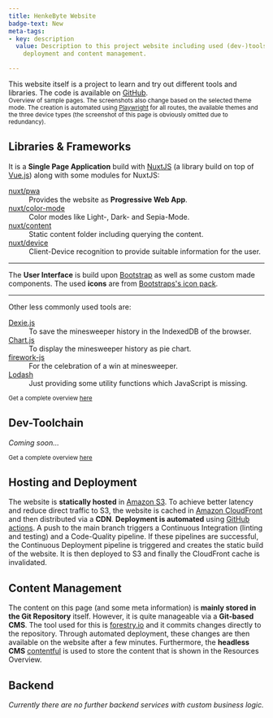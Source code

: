 ```yaml
---
title: HenkeByte Website
badge-text: New
meta-tags:
- key: description
  value: Description to this project website including used (dev-)tools, hosting,
    deployment and content management.

---
```

<the-lead full-width>
This website itself is a project to learn and try out different tools and libraries. The code is available on <a href="https://github.com/manuelhenke/henkebyte" target="_blank">GitHub</a>.
</the-lead>

<div class="vstack gap-1 align-items-center my-4">
  <website-screenshot-gallery disable-auto-play></website-screenshot-gallery>
  <small class="text-muted text-center">Overview of sample pages. The screenshots also change based on the selected theme mode. The creation is automated using <a href="https://playwright.dev/" target="_blank">Playwright</a> for all routes, the available themes and the three device types (the screenshot of this page is obviously omitted due to redundancy).</small> 
</div>

<section id="libraries-and-frameworks">
<!-- #libraries-and-frameworks -->
<h2>Libraries & Frameworks</h2>
<p>
It is a <strong>Single Page Application</strong> build with <a href="https://nuxtjs.org/" target="_blank">NuxtJS</a> (a library build on top of <a href="https://vuejs.org/" target="_blank">Vue.js</a>) along with some modules for NuxtJS:
<dl class="row">
<dt class="col-md-3"><a href="https://pwa.nuxtjs.org/" target="_blank">nuxt/pwa</a></dt>
<dd class="col-md-9">Provides the website as <strong>Progressive Web App</strong>.</dd>
<dt class="col-md-3"><a href="https://color-mode.nuxtjs.org/" target="_blank">nuxt/color-mode</a></dt>
<dd class="col-md-9">Color modes like Light-, Dark- and Sepia-Mode.</dd>
<dt class="col-md-3"><a href="https://content.nuxtjs.org/" target="_blank">nuxt/content</a></dt>
<dd class="col-md-9">Static content folder including querying the content.</dd>
<dt class="col-md-3"><a href="https://github.com/nuxt-community/device-module#readme" target="_blank">nuxt/device</a></dt>
<dd class="col-md-9">Client-Device recognition to provide suitable information for the user.</dd>
</dl>
</p>
<hr />
<p>
The <strong>User Interface</strong> is build upon <a href="https://getbootstrap.com/" target="_blank">Bootstrap</a> as well as some custom made components. The used <strong>icons</strong> are from <a href="https://icons.getbootstrap.com/" target="_blank">Bootstraps's icon pack</a>.
</p>
<hr />
<p>
Other less commonly used tools are:
<dl class="row">
<dt class="col-md-3"><a href="https://dexie.org/" target="_blank">Dexie.js</a></dt>
<dd class="col-md-9">To save the minesweeper history in the IndexedDB of the browser.</dd>
<dt class="col-md-3"><a href="https://www.chartjs.org/" target="_blank">Chart.js</a></dt>
<dd class="col-md-9">To display the minesweeper history as pie chart.</dd>
<dt class="col-md-3"><a href="https://fireworks.js.org/" target="_blank">firework-js</a></dt>
<dd class="col-md-9">For the celebration of a win at minesweeper.</dd>
<dt class="col-md-3"><a href="https://lodash.com/" target="_blank">Lodash</a></dt>
<dd class="col-md-9">Just providing some utility functions which JavaScript is missing.</dd>
</dl>
</p>
<p>
<small class="text-muted">Get a complete overview <a href="https://github.com/manuelhenke/henkebyte/blob/main/package.json#L22-L44" target="_blank">here</a></small>
</p>
<!-- /#libraries-and-frameworks -->
</section>

<section id="dev-toolchain">
<!-- #dev-toolchain -->
<h2>Dev-Toolchain</h2>
<p>
<em>Coming soon...</em>
</p>
<p>
<small class="text-muted">Get a complete overview <a href="https://github.com/manuelhenke/henkebyte/blob/main/package.json#L45-L80" target="_blank">here</a></small>
</p>
<!-- /#dev-toolchain -->
</section>

<section id="hosting-and-deployment">
<!-- #hosting-and-deployment -->
<h2>Hosting and Deployment</h2>
<p>
The website is <strong>statically hosted</strong> in <a href="https://aws.amazon.com/s3/" target="_blank">Amazon S3</a>. To achieve better latency and reduce direct traffic to S3, the website is cached in <a href="https://aws.amazon.com/cloudfront/" target="_blank">Amazon CloudFront</a> and then distributed via a <strong>CDN</strong>. <strong>Deployment is automated</strong> using <a href="https://github.com/features/actions" target="_blank">GitHub actions</a>. A push to the main branch triggers a Continuous Integration (linting and testing) and a Code-Quality pipeline. If these pipelines are successful, the Continuous Deployment pipeline is triggered and creates the static build of the website. It is then deployed to S3 and finally the CloudFront cache is invalidated.
</p>
<!-- /#hosting-and-deployment -->
</section>

<section id="content-management">
<!-- #content-management -->
<h2>Content Management</h2>
<p>
The content on this page (and some meta information) is <strong>mainly stored in the Git Repository</strong> itself. However, it is quite manageable via a <strong>Git-based CMS</strong>. The tool used for this is <a href="https://forestry.io/" target="_blank">forestry.io</a> and it commits changes directly to the repository. Through automated deployment, these changes are then available on the website after a few minutes. Furthermore, the <strong>headless CMS</strong> <a href="https://www.contentful.com/" target="_blank">contentful</a> is used to store the content that is shown in the <nuxt-link to="resources-overview">Resources Overview</nuxt-link>.
</p>
<!-- /#content-management -->
</section>

<section id="backend">
<!-- #backend -->
<h2>Backend</h2>
<p>
<em>Currently there are no further backend services with custom business logic.</em>
</p>
<!-- /#backend -->
</section>
